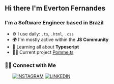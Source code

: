 ## Hi there I'm Everton Fernandes
### I'm a Software Engineer based in Brazil

- ⚙️ I use daily: `.ts`, `.html`, `.css`
- 🌍 I'm mostly active within the **JS Community**
- 🌱 Learning all about **Typescript**
- 👨‍💻 Current project [Pomme.ts](https://github.com/evertonbzr/pomme-ts/)

### 🤝🏻 Connect with Me
&nbsp; &nbsp; &nbsp;
[![INSTAGRAM](https://img.shields.io/badge/Instagram-black?style=for-the-badge&logo=instagram)](https://www.instagram.com/evertonfernandesbz)
[![LINKEDIN](https://img.shields.io/badge/Linkedin-black?style=for-the-badge&logo=linkedin)](https://www.linkedin.com/in/evertonfrnds/)
